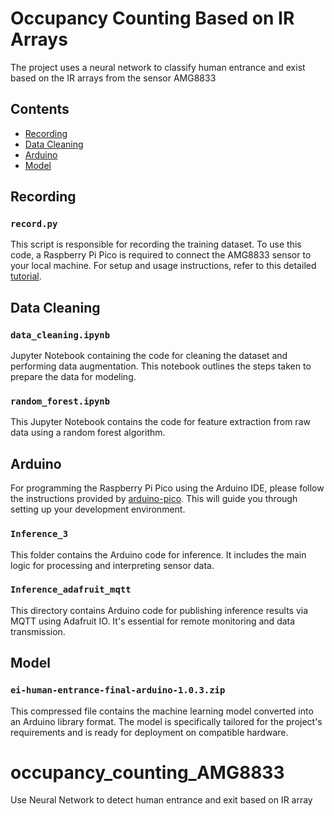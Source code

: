 # Occupancy Counting Based on IR Arrays

The project uses a neural network to classify human entrance and exist based on the IR arrays from the sensor AMG8833

## Contents

- [Recording](#recording)
- [Data Cleaning](#data-cleaning)
- [Arduino](#arduino)
- [Model](#model)

## Recording

### `record.py`

This script is responsible for recording the training dataset. To use this code, a Raspberry Pi Pico is required to connect the AMG8833 sensor to your local machine. For setup and usage instructions, refer to this detailed [tutorial](https://learn.adafruit.com/circuitpython-libraries-on-any-computer-with-raspberry-pi-pico/overview).

## Data Cleaning

### `data_cleaning.ipynb`

Jupyter Notebook containing the code for cleaning the dataset and performing data augmentation. This notebook outlines the steps taken to prepare the data for modeling.

### `random_forest.ipynb`

This Jupyter Notebook contains the code for feature extraction from raw data using a random forest algorithm.

## Arduino

For programming the Raspberry Pi Pico using the Arduino IDE, please follow the instructions provided by [arduino-pico](https://github.com/earlephilhower/arduino-pico). This will guide you through setting up your development environment.

### `Inference_3`

This folder contains the Arduino code for inference. It includes the main logic for processing and interpreting sensor data.

### `Inference_adafruit_mqtt`

This directory contains Arduino code for publishing inference results via MQTT using Adafruit IO. It's essential for remote monitoring and data transmission.

## Model

### `ei-human-entrance-final-arduino-1.0.3.zip`

This compressed file contains the machine learning model converted into an Arduino library format. The model is specifically tailored for the project's requirements and is ready for deployment on compatible hardware.

# occupancy_counting_AMG8833
Use Neural Network to detect human entrance and exit based on IR array
